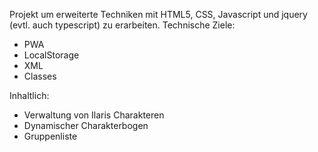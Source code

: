 Projekt um erweiterte Techniken mit
HTML5, CSS, Javascript und jquery (evtl. auch typescript) zu erarbeiten.
Technische Ziele:
- PWA
- LocalStorage
- XML
- Classes

Inhaltlich:
- Verwaltung von Ilaris Charakteren
- Dynamischer Charakterbogen
- Gruppenliste
